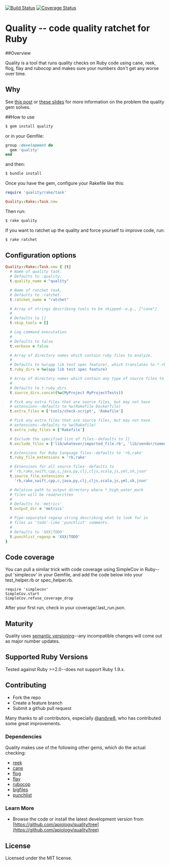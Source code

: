 [![Build Status](https://travis-ci.org/apiology/quality.png)](https://travis-ci.org/apiology/quality)
[![Coverage Status](https://coveralls.io/repos/apiology/quality/badge.png?branch=master)](https://coveralls.io/r/apiology/quality?branch=master)


# Quality -- code quality ratchet for Ruby

##Overview

Quality is a tool that runs quality checks on Ruby code using cane,
reek, flog, flay and rubocop and makes sure your numbers don't get any
worse over time.

## Why

See [this post](http://blog.apiology.cc/2014/06/scalable-quality-part-1.html) or [these slides](https://docs.google.com/presentation/d/1Op4FH34-enm8luEIuAAVLkuAJ-sB4LKaMm57RJzvfeI/edit#slide) for more information on the problem the quality gem solves.

##How to use

```bash
$ gem install quality
```

or in your Gemfile:

```ruby
group :development do
  gem 'quality'
end
```
and then:

```bash
$ bundle install
```

Once you have the gem, configure your Rakefile like this:

```ruby
require 'quality/rake/task'

Quality::Rake::Task.new
```

Then run:

```bash
$ rake quality
```

If you want to ratchet up the quality and force yourself to improve
code, run:

```bash
$ rake ratchet
```

## Configuration options

```ruby
Quality::Rake::Task.new { |t|
  # Name of quality task.
  # Defaults to :quality.
  t.quality_name = "quality"

  # Name of ratchet task.
  # Defaults to :ratchet.
  t.ratchet_name = "ratchet"

  # Array of strings describing tools to be skipped--e.g., ["cane"]
  #
  # Defaults to []
  t.skip_tools = []

  # Log command executation
  #
  # Defaults to false
  t.verbose = false

  # Array of directory names which contain ruby files to analyze.
  #
  # Defaults to %w(app lib test spec feature), which translates to *.rb in the base directory, as well as those directories.
  t.ruby_dirs = %w(app lib test spec feature)

  # Array of directory names which contain any type of source files to analyze.
  #
  # Defaults to t.ruby_dirs
  t.source_dirs.concat(%w(MyProject MyProjectTests))

  # Pick any extra files that are source files, but may not have
  # extensions--defaults to %w(Rakefile Dockerfile)
  t.extra_files = ['tools/check-script', 'Rakefile']

  # Pick any extra files that are source files, but may not have
  # extensions--defaults to %w(Rakefile)
  t.extra_ruby_files = ['Rakefile']

  # Exclude the specified list of files--defaults to []
  t.exclude_files = ['lib/whatever/imported_file.rb', 'lib/vendor/someone_else_fault.rb']

  # Extensions for Ruby language files--defaults to 'rb,rake'
  t.ruby_file_extensions = 'rb,rake'

  # Extensions for all source files--defaults to
  # 'rb,rake,swift,cpp,c,java,py,clj,cljs,scala,js,yml,sh,json'
  t.source_file_extensions =
    'rb,rake,swift,cpp,c,java,py,clj,cljs,scala,js,yml,sh,json'

  # Relative path to output directory where *_high_water_mark
  # files will be read/written
  #
  # Defaults to 'metrics'
  t.output_dir = 'metrics'

  # Pipe-separated regexp string describing what to look for in
  # files as 'todo'-like 'punchlist' comments.
  #
  # Defaults to 'XXX|TODO'
  t.punchlist_regexp = 'XXX|TODO'
}
```

## Code coverage

You can pull a similar trick with code coverage using SimpleCov in Ruby--put 'simplecov' in your Gemfile, and add the code below into your test_helper.rb or spec_helper.rb.

```
require 'simplecov'
SimpleCov.start
SimpleCov.refuse_coverage_drop
```

After your first run, check in your coverage/.last_run.json.

## Maturity

Quality uses [semantic versioning](http://semver.org/)--any incompatible changes will come out as major number updates.

## Supported Ruby Versions

Tested against Ruby >=2.0--does not support Ruby 1.9.x.

## Contributing

* Fork the repo
* Create a feature branch
* Submit a github pull request

Many thanks to all contributors, especially [@andyw8](https://github.com/andyw8), who has contributed some great improvements.

### Dependencies

Quality makes use of the following other gems, which do the actual checking:

* [reek](https://github.com/troessner/reek)
* [cane](https://github.com/square/cane)
* [flog](https://github.com/seattlerb/flog)
* [flay](https://github.com/seattlerb/flay)
* [rubocop](https://github.com/bbatsov/rubocop)
* [bigfiles](https://github.com/apiology/bigfiles)
* [punchlist](https://github.com/apiology/punchlist)

### Learn More

* Browse the code or install the latest development version from [https://github.com/apiology/quality/tree](https://github.com/apiology/quality/tree)

## License

Licensed under the MIT license.
